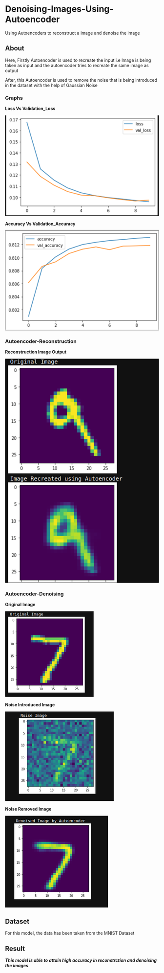 # Denoising-Images-Using-Autoencoder
Using Autoencoders to reconstruct a image and denoise the image

## About
Here, Firstly Autoencoder is used to recreate the input i.e Image is being taken as input and the autoencoder tries to recreate the same image as output

After, this Autoencoder is used to remove the noise that is being introduced in the dataset with the help of Gaussian Noise

### Graphs

 **Loss Vs Validation_Loss**
 
 <img src="Sample Images/LossVsVal_loss.png">
 
**Accuracy Vs Validation_Accuracy**

 <img src = "Sample Images/Accuracy.png">
 
### Autoencoder-Reconstruction

 **Reconstruction Image Output**

<img src="Sample Images/Reconstruction.png">

### Autoencoder-Denoising

**Original Image**

<img src="Sample Images/Original.png">

**Noise Introduced Image**

<img src="Sample Images/Noise Image.png">

**Noise Removed Image**

<img src="Sample Images/Denoised Image.png">

## Dataset

For this model, the data has been taken from the MNIST Dataset

## Result

***This model is able to attain high accuracy in reconstrction and denoising the images***



